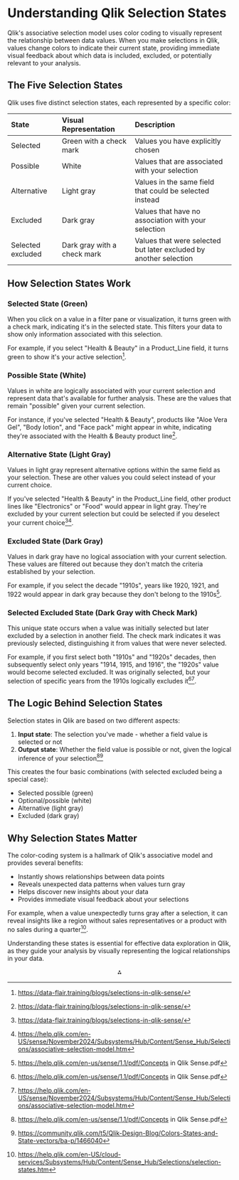 # Understanding Qlik Selection States

Qlik's associative selection model uses color coding to visually represent the relationship between data values. When you make selections in Qlik, values change colors to indicate their current state, providing immediate visual feedback about which data is included, excluded, or potentially relevant to your analysis.

## The Five Selection States

Qlik uses five distinct selection states, each represented by a specific color:


| State | Visual Representation | Description |
| :-- | :-- | :-- |
| Selected | Green with a check mark | Values you have explicitly chosen |
| Possible | White | Values that are associated with your selection |
| Alternative | Light gray | Values in the same field that could be selected instead |
| Excluded | Dark gray | Values that have no association with your selection |
| Selected excluded | Dark gray with a check mark | Values that were selected but later excluded by another selection |

## How Selection States Work

### Selected State (Green)

When you click on a value in a filter pane or visualization, it turns green with a check mark, indicating it's in the selected state. This filters your data to show only information associated with this selection.

For example, if you select "Health \& Beauty" in a Product_Line field, it turns green to show it's your active selection[^1].

### Possible State (White)

Values in white are logically associated with your current selection and represent data that's available for further analysis. These are the values that remain "possible" given your current selection.

For instance, if you've selected "Health \& Beauty", products like "Aloe Vera Gel", "Body lotion", and "Face pack" might appear in white, indicating they're associated with the Health \& Beauty product line[^1].

### Alternative State (Light Gray)

Values in light gray represent alternative options within the same field as your selection. These are other values you could select instead of your current choice.

If you've selected "Health \& Beauty" in the Product_Line field, other product lines like "Electronics" or "Food" would appear in light gray. They're excluded by your current selection but could be selected if you deselect your current choice[^1][^3].

### Excluded State (Dark Gray)

Values in dark gray have no logical association with your current selection. These values are filtered out because they don't match the criteria established by your selection.

For example, if you select the decade "1910s", years like 1920, 1921, and 1922 would appear in dark gray because they don't belong to the 1910s[^2].

### Selected Excluded State (Dark Gray with Check Mark)

This unique state occurs when a value was initially selected but later excluded by a selection in another field. The check mark indicates it was previously selected, distinguishing it from values that were never selected.

For example, if you first select both "1910s" and "1920s" decades, then subsequently select only years "1914, 1915, and 1916", the "1920s" value would become selected excluded. It was originally selected, but your selection of specific years from the 1910s logically excludes it[^2][^3].

## The Logic Behind Selection States

Selection states in Qlik are based on two different aspects:

1. **Input state**: The selection you've made - whether a field value is selected or not
2. **Output state**: Whether the field value is possible or not, given the logical inference of your selection[^2][^4]

This creates the four basic combinations (with selected excluded being a special case):

- Selected possible (green)
- Optional/possible (white)
- Alternative (light gray)
- Excluded (dark gray)


## Why Selection States Matter

The color-coding system is a hallmark of Qlik's associative model and provides several benefits:

- Instantly shows relationships between data points
- Reveals unexpected data patterns when values turn gray
- Helps discover new insights about your data
- Provides immediate visual feedback about your selections

For example, when a value unexpectedly turns gray after a selection, it can reveal insights like a region without sales representatives or a product with no sales during a quarter[^6].

Understanding these states is essential for effective data exploration in Qlik, as they guide your analysis by visually representing the logical relationships in your data.

<div style="text-align: center">⁂</div>

[^1]: https://data-flair.training/blogs/selections-in-qlik-sense/

[^2]: https://help.qlik.com/en-us/sense/1.1/pdf/Concepts in Qlik Sense.pdf

[^3]: https://help.qlik.com/en-US/sense/November2024/Subsystems/Hub/Content/Sense_Hub/Selections/associative-selection-model.htm

[^4]: https://community.qlik.com/t5/Qlik-Design-Blog/Colors-States-and-State-vectors/ba-p/1466040

[^5]: https://help.qlik.com/en-US/sense-developer/November2024/Subsystems/APIs/Content/Sense_ClientAPIs/CapabilityAPIs/SelectionAPI/QSelectionState.htm

[^6]: https://help.qlik.com/en-US/cloud-services/Subsystems/Hub/Content/Sense_Hub/Selections/selection-states.htm

[^7]: https://community.qlik.com/cyjdu72974/attachments/cyjdu72974/new-to-qlik-sense/130711/1/Qlik Sense Alternate States.pdf

[^8]: https://help.qlik.com/en-US/qlikview/May2024/Subsystems/Client/Content/QV_QlikView/Alternate States.htm

[^9]: https://qlikboard.com/2012/12/04/set-analysis-alternate-states-quick-tip/

[^10]: https://help.qlik.com/en-US/qlikview/May2024/Subsystems/Client/Content/QV_QlikView/ChartFunctions/SetAnalysis/set-analysis-expressions.htm

[^11]: https://help.qlik.com/en-US/video/NJvgT9WcNaVFaZA9Z88A7Z

[^12]: https://community.qlik.com/t5/Integration-Extension-APIs/XS-qState-meaning/td-p/1523533

[^13]: https://help.qlik.com/en-US/qlikview/May2024/Subsystems/Client/Content/QV_QlikView/Examples of Alternate States in Chart Expressions.htm

[^14]: https://help.qlik.com/en-US/video/DuULZtyjrqU

[^15]: https://community.qlik.com/t5/Design/Alternate-States-for-Comparative-Analysis-in-Qlik-Sense/ba-p/2066081

[^16]: https://help.qlik.com/en-US/sense/November2024/Subsystems/Hub/Content/Sense_Hub/Selections/SelectionsToolbar/work-with-selections.htm

[^17]: https://community.qlik.com/t5/QlikView-App-Dev/Selecting-values-based-on-multiple-states/td-p/100143

[^18]: https://help.qlik.com/en-US/sense-developer/November2024/Subsystems/Mashups/Content/Sense_Mashups/Create/Visualizations/coloring.htm

[^19]: https://community.qlik.com/t5/Visualization-and-Usability/How-to-export-Current-Selections/td-p/2163359

[^20]: https://help.qlik.com/en-US/sense/November2024/Subsystems/Hub/Content/Sense_Hub/Colors/color-a-visualization.htm

[^21]: https://www.linkedin.com/pulse/qlik-sense-copying-selections-once-from-state-christof-schwarz

[^22]: https://help.qlik.com/en-US/sense/November2024/Subsystems/Hub/Content/Sense_Hub/Colors/color-by-expression.htm

[^23]: https://community.qlik.com/t5/Visualization-and-Usability/Alternate-States-Show-Combined-Dimension-Selections-Across/td-p/2064332

[^24]: https://help.qlik.com/en-US/sense/November2024/Subsystems/Hub/Content/Sense_Hub/Colors/examples-visualization-colors.htm

[^25]: https://community.qlik.com/t5/App-Development/Qlik-Sense-App-Alternate-States-in-Qlik-Sense/td-p/1558480

[^26]: https://help.qlik.com/en-US/sense/November2024/Subsystems/Hub/Content/Sense_Hub/Visualizations/alternate-states-comparative-analysis.htm

[^27]: https://help.qlik.com/en-US/qlikview/May2024/Subsystems/Client/Content/QV_QlikView/Color_scheme.htm

[^28]: https://www.youtube.com/watch?v=1EDrEK7EYDw

